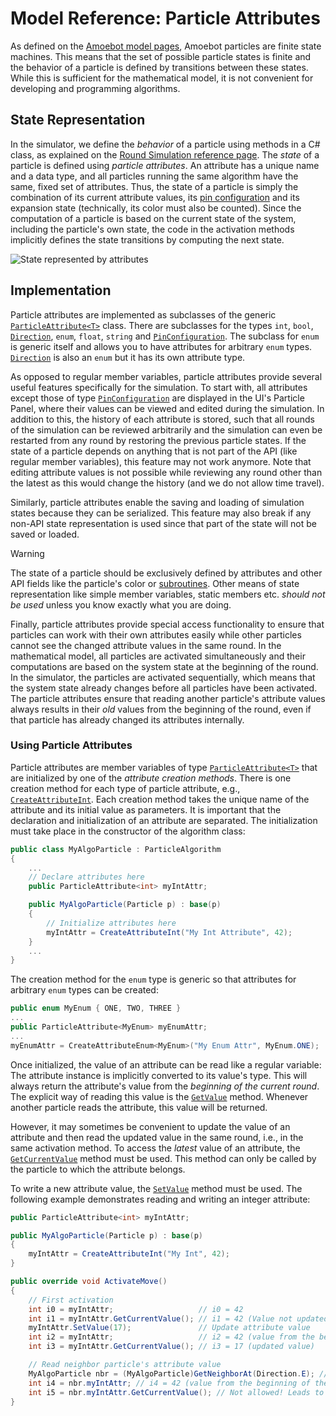 # Model Reference: Particle Attributes

As defined on the [Amoebot model pages](~/amoebot_model/home.md), Amoebot particles are finite state machines.
This means that the set of possible particle states is finite and the behavior of a particle is defined by transitions between these states.
While this is sufficient for the mathematical model, it is not convenient for developing and programming algorithms.



## State Representation

In the simulator, we define the *behavior* of a particle using methods in a C# class, as explained on the [Round Simulation reference page](rounds.md).
The *state* of a particle is defined using *particle attributes*.
An attribute has a unique name and a data type, and all particles running the same algorithm have the same, fixed set of attributes.
Thus, the state of a particle is simply the combination of its current attribute values, its [pin configuration](pin_cfgs.md) and its expansion state (technically, its color must also be counted).
Since the computation of a particle is based on the current state of the system, including the particle's own state, the code in the activation methods implicitly defines the state transitions by computing the next state.

![State represented by attributes](~/images/state_attributes.png "State represented by attributes")



## Implementation

Particle attributes are implemented as subclasses of the generic [`ParticleAttribute<T>`][1] class.
There are subclasses for the types `int`, `bool`, [`Direction`][2], `enum`, `float`, `string` and [`PinConfiguration`][3].
The subclass for `enum` is generic itself and allows you to have attributes for arbitrary `enum` types.
[`Direction`][2] is also an `enum` but it has its own attribute type.

As opposed to regular member variables, particle attributes provide several useful features specifically for the simulation.
To start with, all attributes except those of type [`PinConfiguration`][3] are displayed in the UI's Particle Panel, where their values can be viewed and edited during the simulation.
In addition to this, the history of each attribute is stored, such that all rounds of the simulation can be reviewed arbitrarily and the simulation can even be restarted from any round by restoring the previous particle states.
If the state of a particle depends on anything that is not part of the API (like regular member variables), this feature may not work anymore.
Note that editing attribute values is not possible while reviewing any round other than the latest as this would change the history (and we do not allow time travel).

Similarly, particle attributes enable the saving and loading of simulation states because they can be serialized.
This feature may also break if any non-API state representation is used since that part of the state will not be saved or loaded.

> [!WARNING]
> The state of a particle should be exclusively defined by attributes and other API fields like the particle's color or [subroutines](subroutines.md).
> Other means of state representation like simple member variables, static members etc. *should not be used* unless you know exactly what you are doing.

Finally, particle attributes provide special access functionality to ensure that particles can work with their own attributes easily while other particles cannot see the changed attribute values in the same round.
In the mathematical model, all particles are activated simultaneously and their computations are based on the system state at the beginning of the round.
In the simulator, the particles are activated sequentially, which means that the system state already changes before all particles have been activated.
The particle attributes ensure that reading another particle's attribute values always results in their *old* values from the beginning of the round, even if that particle has already changed its attributes internally.


### Using Particle Attributes

Particle attributes are member variables of type [`ParticleAttribute<T>`][1] that are initialized by one of the *attribute creation methods*.
There is one creation method for each type of particle attribute, e.g., [`CreateAttributeInt`][4].
Each creation method takes the unique name of the attribute and its initial value as parameters.
It is important that the declaration and initialization of an attribute are separated.
The initialization must take place in the constructor of the algorithm class:
```csharp
public class MyAlgoParticle : ParticleAlgorithm
{
    ...
    // Declare attributes here
    public ParticleAttribute<int> myIntAttr;

    public MyAlgoParticle(Particle p) : base(p)
    {
    	// Initialize attributes here
        myIntAttr = CreateAttributeInt("My Int Attribute", 42);
    }
    ...
}
```

The creation method for the `enum` type is generic so that attributes for arbitrary `enum` types can be created:
```csharp
public enum MyEnum { ONE, TWO, THREE }
...
public ParticleAttribute<MyEnum> myEnumAttr;
...
myEnumAttr = CreateAttributeEnum<MyEnum>("My Enum Attr", MyEnum.ONE);
```

Once initialized, the value of an attribute can be read like a regular variable: The attribute instance is implicitly converted to its value's type.
This will always return the attribute's value from the *beginning of the current round*.
The explicit way of reading this value is the [`GetValue`][5] method.
Whenever another particle reads the attribute, this value will be returned.

However, it may sometimes be convenient to update the value of an attribute and then read the updated value in the same round, i.e., in the same activation method.
To access the *latest* value of an attribute, the [`GetCurrentValue`][6] method must be used.
This method can only be called by the particle to which the attribute belongs.

To write a new attribute value, the [`SetValue`][7] method must be used.
The following example demonstrates reading and writing an integer attribute:
```csharp
public ParticleAttribute<int> myIntAttr;

public MyAlgoParticle(Particle p) : base(p)
{
    myIntAttr = CreateAttributeInt("My Int", 42);
}

public override void ActivateMove()
{
    // First activation
    int i0 = myIntAttr;                   // i0 = 42
    int i1 = myIntAttr.GetCurrentValue(); // i1 = 42 (Value not updated yet)
    myIntAttr.SetValue(17);               // Update attribute value
    int i2 = myIntAttr;                   // i2 = 42 (value from the beginning of the round)
    int i3 = myIntAttr.GetCurrentValue(); // i3 = 17 (updated value)

    // Read neighbor particle's attribute value
    MyAlgoParticle nbr = (MyAlgoParticle)GetNeighborAt(Direction.E); // Find a neighbor
    int i4 = nbr.myIntAttr; // i4 = 42 (value from the beginning of the round)
    int i5 = nbr.myIntAttr.GetCurrentValue(); // Not allowed! Leads to exception
}
```



[1]: xref:AS2.Sim.ParticleAttribute`1
[2]: xref:AS2.Direction
[3]: xref:AS2.Sim.PinConfiguration
[4]: xref:AS2.Sim.ParticleAlgorithm.CreateAttributeInt(System.String,System.Int32)
[5]: xref:AS2.Sim.ParticleAttribute`1.GetValue
[6]: xref:AS2.Sim.ParticleAttribute`1.GetCurrentValue
[7]: xref:AS2.Sim.ParticleAttribute`1.SetValue(`0)
